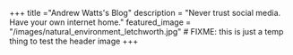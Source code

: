 +++
title ="Andrew Watts's Blog"
description = "Never trust social media. Have your own internet home."
featured_image = "/images/natural_environment_letchworth.jpg" # FIXME: this is just a temp thing to test the header image
+++
